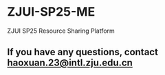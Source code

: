 # ZJUI-SP25-ME
ZJUI SP25 Resource Sharing Platform
## If you have any questions, contact haoxuan.23@intl.zju.edu.cn
